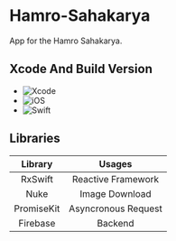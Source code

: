 # Hamro-Sahakarya
App for the Hamro Sahakarya.

## Xcode And Build Version
+ ![Xcode](https://img.shields.io/badge/Xcode-11.3-blue)
+ ![iOS](https://img.shields.io/badge/iOS-11.0%20or%20later-green)
+ ![Swift](https://img.shields.io/badge/Swift-5.0-orange)

## Libraries
|Library|Usages|
|:---:|:---:|
|RxSwift| Reactive Framework|
|Nuke| Image Download|
|PromiseKit| Asyncronous Request |
|Firebase| Backend |


